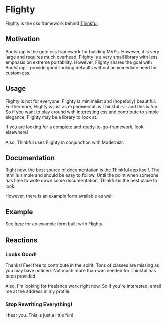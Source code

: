 # Flighty

Flighty is the css framework behind [Thinkful](https://thinkful.me).

## Motivation

Bootstrap is the goto css framework for building MVPs. However, it is very
large and requires much overhead. Flighty is a very small library with less
emphasis on extreme portability. However, Flighty shares the goal with
Bootstrap - provide good-looking defaults without an immediate
need for custom css.

## Usage

Flighty is not for everyone. Flighty is minimalist and (hopefully)
beautiful. Furthermore, Flighty is just as experimental as Thinkful is - and
this is fun. So if you want to play around with interesting css and
contribute to simple elegance, Flighty may be a library to look at.

If you are looking for a complete and ready-to-go-framework, look
elsewhere!

Also, Thinkful uses Flighty in conjunction with Modernizr.

## Documentation

Right now, the best source of documentation is the [Thinkful](https://thinkful.me)
app itself. The html is simple and should be easy to follow. Until the point
when someone has time to write down some documentation, Thinkful is the best
place to look.

However, there is an example form available as well:

## Example

See [here](http://cssdeck.com/labs/ayn3qvhy) for an example form built
with Flighty.

## Reactions

### Looks Good!

Thanks! Feel free to contribute in the spirit. Tons of classes are missing
as you may have noticed. Not much more than was needed for Thinkful has
been provided.

Also, I'm looking for freelance work right now. So if you're interested,
email me at the address in my profile.

### Stop Rewriting Everything!

I hear you. This is just a little fun!
